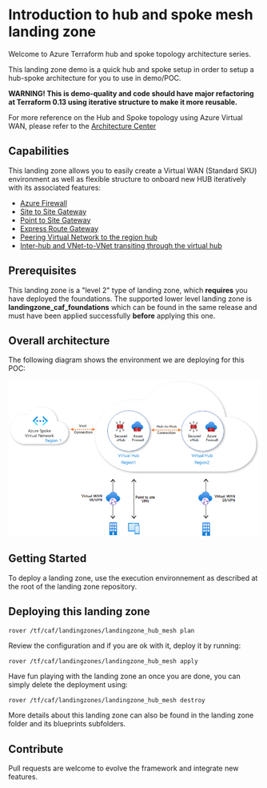 # Introduction to hub and spoke mesh landing zone

Welcome to Azure Terraform hub and spoke topology architecture series.

This landing zone demo is a quick hub and spoke setup in order to setup a hub-spoke architecture for you to use in demo/POC.

**WARNING! This is demo-quality and code should have major refactoring at Terraform 0.13 using iterative structure to make it more reusable.**

For more reference on the Hub and Spoke topology using Azure Virtual WAN, please refer to the [Architecture Center]()

## Capabilities

This landing zone allows you to easily create a Virtual WAN (Standard SKU) environment as well as flexible structure to onboard new HUB iteratively with its associated features:

- [Azure Firewall](https://docs.microsoft.com/en-us/azure/virtual-wan/howto-firewall)
- [Site to Site Gateway](https://docs.microsoft.com/en-us/azure/virtual-wan/virtual-wan-site-to-site-portal)
- [Point to Site Gateway](https://docs.microsoft.com/en-us/azure/virtual-wan/virtual-wan-point-to-site-portal)
- [Express Route Gateway](https://docs.microsoft.com/en-us/azure/virtual-wan/virtual-wan-expressroute-portal)
- [Peering Virtual Network to the region hub](https://docs.microsoft.com/en-us/azure/virtual-wan/virtual-wan-about)
- [Inter-hub and VNet-to-VNet transiting through the virtual hub](https://docs.microsoft.com/en-us/azure/virtual-wan/virtual-wan-global-transit-network-architecture)

## Prerequisites

This landing zone is a "level 2" type of landing zone, which **requires** you have deployed the foundations. The supported lower level landing zone is **landingzone_caf_foundations** which can be found in the same release and must have been applied successfully **before** applying this one.

## Overall architecture

The following diagram shows the environment we are deploying for this POC:

![Overall hub spoke demo diagram](../../_pictures/hub_spoke/virtual_wan_lz.png)

## Getting Started

To deploy a landing zone, use the execution environnement as described at the root of the landing zone repository.

## Deploying this landing zone

```
rover /tf/caf/landingzones/landingzone_hub_mesh plan
```
Review the configuration and if you are ok with it, deploy it by running:
```
rover /tf/caf/landingzones/landingzone_hub_mesh apply
```
Have fun playing with the landing zone an once you are done, you can simply delete the deployment using:
```
rover /tf/caf/landingzones/landingzone_hub_mesh destroy
```

More details about this landing zone can also be found in the landing zone folder and its blueprints subfolders.

## Contribute

Pull requests are welcome to evolve the framework and integrate new features.
